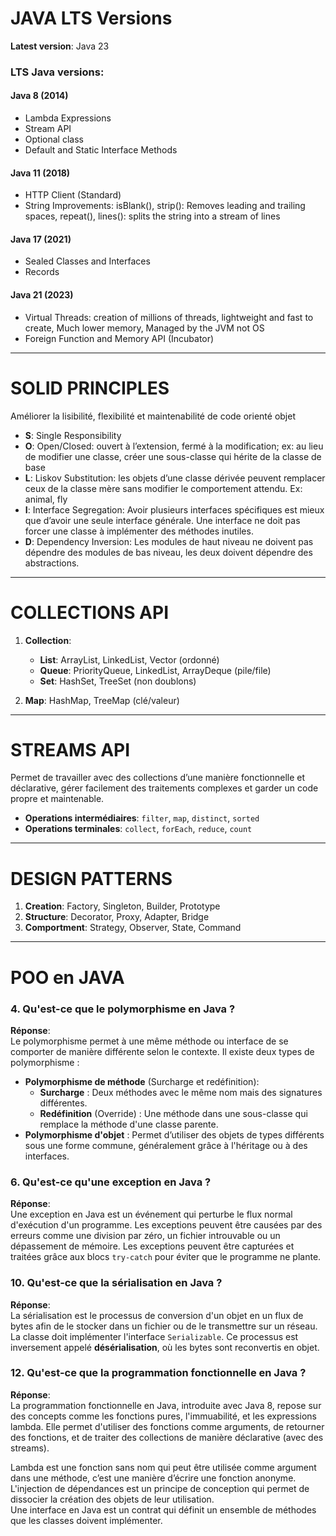 # JAVA LTS Versions

**Latest version**: Java 23

### LTS Java versions:

#### Java 8 (2014)
- Lambda Expressions
- Stream API
- Optional class
- Default and Static Interface Methods

#### Java 11 (2018)
- HTTP Client (Standard)
- String Improvements: isBlank(), strip(): Removes leading and trailing spaces, repeat(), lines(): splits the string into a stream of lines 

#### Java 17 (2021)
- Sealed Classes and Interfaces
- Records

#### Java 21 (2023)
- Virtual Threads:  creation of millions of threads,  lightweight and fast to create, Much lower memory, Managed by the JVM not OS
- Foreign Function and Memory API (Incubator)

---

# SOLID PRINCIPLES

Améliorer la lisibilité, flexibilité et maintenabilité de code orienté objet

- **S**: Single Responsibility
- **O**: Open/Closed: ouvert à l’extension, fermé à la modification; ex: au lieu de modifier une classe, créer une sous-classe qui hérite de la classe de base
- **L**: Liskov Substitution: les objets d’une classe dérivée peuvent remplacer ceux de la classe mère sans modifier le comportement attendu. Ex: animal, fly
- **I**: Interface Segregation: Avoir plusieurs interfaces spécifiques est mieux que d’avoir une seule interface générale. Une interface ne doit pas forcer une classe à implémenter des méthodes inutiles.
- **D**: Dependency Inversion: Les modules de haut niveau ne doivent pas dépendre des modules de bas niveau, les deux doivent dépendre des abstractions.

---

# COLLECTIONS API

1. **Collection**:
   - **List**: ArrayList, LinkedList, Vector (ordonné)
   - **Queue**: PriorityQueue, LinkedList, ArrayDeque (pile/file)
   - **Set**: HashSet, TreeSet (non doublons)

2. **Map**: HashMap, TreeMap (clé/valeur)

---

# STREAMS API

Permet de travailler avec des collections d’une manière fonctionnelle et déclarative, gérer facilement des traitements complexes et garder un code propre et maintenable.

- **Operations intermédiaires**: `filter`, `map`, `distinct`, `sorted`
- **Operations terminales**: `collect`, `forEach`, `reduce`, `count`

---

# DESIGN PATTERNS

1. **Creation**: Factory, Singleton, Builder, Prototype
2. **Structure**: Decorator, Proxy, Adapter, Bridge
3. **Comportment**: Strategy, Observer, State, Command

---

# POO en JAVA

### 4. Qu'est-ce que le polymorphisme en Java ?
**Réponse**:  
Le polymorphisme permet à une même méthode ou interface de se comporter de manière différente selon le contexte. Il existe deux types de polymorphisme :
- **Polymorphisme de méthode** (Surcharge et redéfinition):
  - **Surcharge** : Deux méthodes avec le même nom mais des signatures différentes.
  - **Redéfinition** (Override) : Une méthode dans une sous-classe qui remplace la méthode d'une classe parente.
- **Polymorphisme d'objet** : Permet d’utiliser des objets de types différents sous une forme commune, généralement grâce à l'héritage ou à des interfaces.

### 6. Qu'est-ce qu'une exception en Java ?
**Réponse**:  
Une exception en Java est un événement qui perturbe le flux normal d'exécution d'un programme. Les exceptions peuvent être causées par des erreurs comme une division par zéro, un fichier introuvable ou un dépassement de mémoire. Les exceptions peuvent être capturées et traitées grâce aux blocs `try-catch` pour éviter que le programme ne plante.

### 10. Qu'est-ce que la sérialisation en Java ?
**Réponse**:  
La sérialisation est le processus de conversion d'un objet en un flux de bytes afin de le stocker dans un fichier ou de le transmettre sur un réseau. La classe doit implémenter l'interface `Serializable`. Ce processus est inversement appelé **désérialisation**, où les bytes sont reconvertis en objet.

### 12. Qu'est-ce que la programmation fonctionnelle en Java ?
**Réponse**:  
La programmation fonctionnelle en Java, introduite avec Java 8, repose sur des concepts comme les fonctions pures, l'immuabilité, et les expressions lambda. Elle permet d'utiliser des fonctions comme arguments, de retourner des fonctions, et de traiter des collections de manière déclarative (avec des streams).

Lambda est une fonction sans nom qui peut être utilisée comme argument dans une méthode, c’est une manière d’écrire une fonction anonyme.  
L'injection de dépendances est un principe de conception qui permet de dissocier la création des objets de leur utilisation.  
Une interface en Java est un contrat qui définit un ensemble de méthodes que les classes doivent implémenter.
